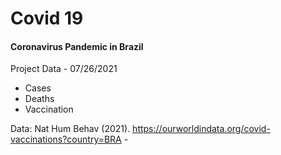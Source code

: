 # Covid 19

#### Coronavirus Pandemic in Brazil

Project Data - 07/26/2021

- Cases
- Deaths
- Vaccination

Data: Nat Hum Behav (2021). https://ourworldindata.org/covid-vaccinations?country=BRA - <A global database of COVID-19 vaccinations.>
